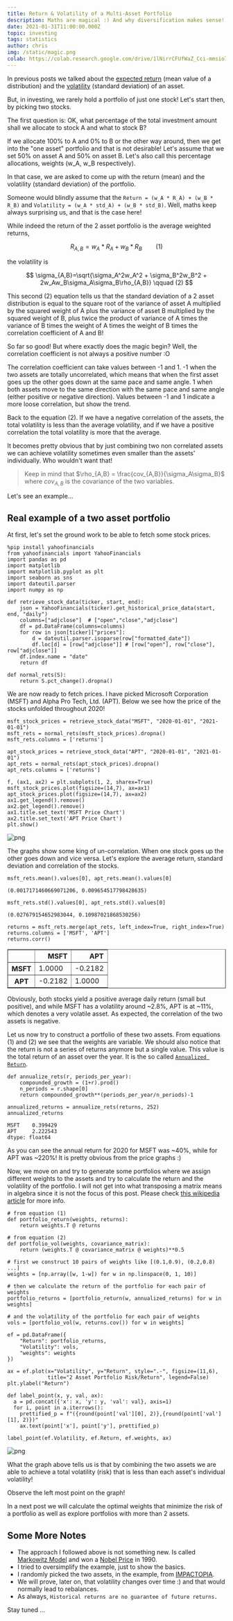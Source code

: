 ```yaml
---
title: Return & Volatility of a Multi-Asset Portfolio
description: Maths are magical :) And why diversification makes sense!
date: 2021-01-31T11:00:00.000Z
topic: investing
tags: statistics
author: chris
img: /static/magic.png
colab: https://colab.research.google.com/drive/1lNirrCFUfWaZ_Cci-mmsio79wX_KwR5b?usp=sharing
---
```


In previous posts we talked about the [expected return](/post/measures-of-location) (mean value of a distribution) and the [volatility](/post/measures-of-variability) (standard deviation) of an asset.

But, in investing, we rarely hold a portfolio of just one stock! Let's start then, by picking two stocks.

The first question is: OK, what percentage of the total investment amount shall we allocate to stock A and what to stock B?

If we allocate 100% to A and 0% to B or the other way around, then we get into the "one asset" portfolio and that is not desirable! Let's assume that we set 50% on asset A and 50% on asset B. Let's also call this percentage allocations, weights (w_A, w_B respectively).

In that case, we are asked to come up with the return (mean) and the volatility (standard deviation) of the portfolio.

Someone would blindly assume that the `Return = (w_A * R_A) + (w_B * R_B)` and `Volatility = (w_A * std_A) + (w_B * std_B)`. Well, maths keep always surprising us, and that is the case here!

While indeed the return of the 2 asset portfolio is the average weighted returns,

$$
R_{A,B} = w_A*R_A + w_B*R_B  \qquad (1)
$$

the volatility is

$$
\sigma_{A,B}=\sqrt{\sigma_A^2w_A^2 + \sigma_B^2w_B^2 + 2w_Aw_B\sigma_A\sigma_B\rho_{A,B}}  \qquad (2)
$$

This second (2) equation tells us that the standard deviation of a 2 asset distribution is equal to the square root of the variance of asset A multiplied by the squared weight of A plus the variance of asset B multiplied by the squared weight of B, plus twice the product of variance of A times the variance of B times the weight of A times the weight of B times the correlation coefficient of A and B!

So far so good! But where exactly does the magic begin? Well, the correlation coefficient is not always a positive number :O

The correlation coefficient can take values between -1 and 1. -1 when the two assets are totally uncorrelated, which means that when the first asset goes up the other goes down at the same pace and same angle. 1 when both assets move to the same direction with the same pace and same angle (either positive or negative direction). Values between -1 and 1 indicate a more loose correlation, but show the trend.

Back to the equation (2). If we have a negative correlation of the assets, the total volatility is less than the average volatility, and if we have a positive correlation the total volatility is more that the average.

It becomes pretty obvious that by just combining two non correlated assets we can achieve volatility sometimes even smaller than the assets' individually. Who wouldn't want that!

> Keep in mind that $\rho_{A,B} = \frac{cov_{A,B}}{\sigma_A\sigma_B}$ where $cov_{A,B}$ is the covariance of the two variables.

Let's see an example...

## Real example of a two asset portfolio

At first, let's set the ground work to be able to fetch some stock prices.

```
%pip install yahoofinancials
from yahoofinancials import YahooFinancials
import pandas as pd
import matplotlib
import matplotlib.pyplot as plt
import seaborn as sns
import dateutil.parser
import numpy as np

def retrieve_stock_data(ticker, start, end):
    json = YahooFinancials(ticker).get_historical_price_data(start, end, "daily")
    columns=["adjclose"]  # ["open","close","adjclose"]
    df = pd.DataFrame(columns=columns)
    for row in json[ticker]["prices"]:
        d = dateutil.parser.isoparse(row["formatted_date"])
        df.loc[d] = [row["adjclose"]] # [row["open"], row["close"], row["adjclose"]]
    df.index.name = "date"
    return df

def normal_rets(S):
    return S.pct_change().dropna()
```

We are now ready to fetch prices. I have picked Microsoft Corporation (MSFT) and Alpha Pro Tech, Ltd. (APT). Below we see how the price of the stocks unfolded throughout 2020! 

```
msft_stock_prices = retrieve_stock_data("MSFT", "2020-01-01", "2021-01-01")
msft_rets = normal_rets(msft_stock_prices).dropna()
msft_rets.columns = ['returns']

apt_stock_prices = retrieve_stock_data("APT", "2020-01-01", "2021-01-01")
apt_rets = normal_rets(apt_stock_prices).dropna()
apt_rets.columns = ['returns']

f, (ax1, ax2) = plt.subplots(1, 2, sharex=True)
msft_stock_prices.plot(figsize=(14,7), ax=ax1)
apt_stock_prices.plot(figsize=(14,7), ax=ax2)
ax1.get_legend().remove()
ax2.get_legend().remove()
ax1.title.set_text('MSFT Price Chart')
ax2.title.set_text('APT Price Chart')
plt.show()
```

![png](portfolio-expected-return-and-risk/portfolio-expected-return-and-risk_4_0.png)

The graphs show some king of un-correlation. When one stock goes up the other goes down and vice versa. Let's explore the average return, standard deviation and correlation of the stocks.

```
msft_rets.mean().values[0], apt_rets.mean().values[0]
```
    (0.0017171460669071206, 0.009654517798428635)


```
msft_rets.std().values[0], apt_rets.std().values[0]
```
    (0.027679154652983044, 0.10987021868530256)

```
returns = msft_rets.merge(apt_rets, left_index=True, right_index=True)
returns.columns = ['MSFT', 'APT']
returns.corr()
```

<div>
<table border="1">
  <thead>
    <tr style="text-align: right;">
      <th></th>
      <th>MSFT</th>
      <th>APT</th>
    </tr>
  </thead>
  <tbody>
    <tr>
      <th>MSFT</th>
      <td>1.0000</td>
      <td>-0.2182</td>
    </tr>
    <tr>
      <th>APT</th>
      <td>-0.2182</td>
      <td>1.0000</td>
    </tr>
  </tbody>
</table>
</div>


Obviously, both stocks yield a positive average daily return (small but positive), and while MSFT has a volatility around ~2.8%, APT is at ~11%, which denotes a very volatile asset. As expected, the correlation of the two assets is negative.

Let us now try to construct a portfolio of these two assets. From equations (1) and (2) we see that the weights are variable. We should also notice that the return is not a series of returns anymore but a single value. This value is the total return of an asset over the year. It is the so called [`Annualized Return`](/post/geometric-progression-and-compounding-of-returns).


```
def annualize_rets(r, periods_per_year):
    compounded_growth = (1+r).prod()
    n_periods = r.shape[0]
    return compounded_growth**(periods_per_year/n_periods)-1

annualized_returns = annualize_rets(returns, 252)
annualized_returns
```

    MSFT    0.399429
    APT     2.222543
    dtype: float64


As you can see the annual return for 2020 for MSFT was ~40%, while for APT was ~220%! It is pretty obvious from the price graphs :)

Now, we move on and try to generate some portfolios where we assign different weights to the assets and try to calculate the return and the volatility of the portfolio. I will not get into what transposing a matrix means in algebra since it is not the focus of this post. Please check [this wikipedia article](https://en.wikipedia.org/wiki/Transpose) for more info.


```
# from equation (1)
def portfolio_return(weights, returns):
    return weights.T @ returns

# from equation (2)
def portfolio_vol(weights, covariance_matrix):
    return (weights.T @ covariance_matrix @ weights)**0.5

# first we construct 10 pairs of weights like [(0.1,0.9), (0.2,0.8) ...]
weights = [np.array([w, 1-w]) for w in np.linspace(0, 1, 10)]

# then we calculate the return of the portfolio for each pair of weights
portfolio_returns = [portfolio_return(w, annualized_returns) for w in weights]

# and the volatility of the portfolio for each pair of weights
vols = [portfolio_vol(w, returns.cov()) for w in weights]

ef = pd.DataFrame({
    "Return": portfolio_returns, 
    "Volatility": vols,
    "weights": weights
})

ax = ef.plot(x="Volatility", y="Return", style=".-", figsize=(11,6),
             title="2 Asset Portfolio Risk/Return", legend=False)
plt.ylabel("Return")

def label_point(x, y, val, ax):
  a = pd.concat({'x': x, 'y': y, 'val': val}, axis=1)
  for i, point in a.iterrows():
    prettified_p = f"({round(point['val'][0], 2)},{round(point['val'][1], 2)})"
    ax.text(point['x'], point['y'], prettified_p)

label_point(ef.Volatility, ef.Return, ef.weights, ax)
```
  
![png](portfolio-expected-return-and-risk/portfolio-expected-return-and-risk_12_0.png)

What the graph above tells us is that by combining the two assets we are able to achieve a total volatility (risk) that is less than each asset's individual volatility!

Observe the left most point on the graph!

In a next post we will calculate the optimal weights that minimize the risk of a portfolio as well as explore portfolios with more than 2 assets.

## Some More Notes

* The approach I followed above is not something new. Is called [Markowitz Model](https://en.wikipedia.org/wiki/Markowitz_model) and won a [Nobel Price](https://www.nobelprize.org/prizes/economic-sciences/1990/press-release/) in 1990.
* I tried to oversimplify the example, just to show the basics.
* I randomly picked the two assets, in the example, from [IMPACTOPIA](http://www.market-topology.com/correlation/MSFT?etf=0).
* We will prove, later on, that volatility changes over time :) and that would normally lead to rebalances.
* As always, `Historical returns are no guarantee of future returns.`

Stay tuned ...
